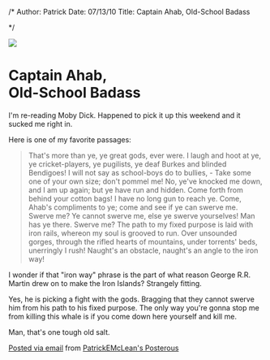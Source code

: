 /*
Author: Patrick
Date: 07/13/10
Title: Captain Ahab, Old-School Badass

*/


<div class="big center">
	<img src="http://patrickemclean.com/images/moby-dick.jpeg">

</div>



# Captain Ahab,<br>Old-School Badass

I'm re-reading Moby Dick. Happened to pick it up this weekend and it sucked me right in. 

Here is one of my favorite passages:



> That's more than ye, ye great gods, ever were. I laugh and hoot at ye, ye cricket-players, ye pugilists, ye deaf Burkes and blinded Bendigoes! I will not say as school-boys do to bullies, - Take some one of your own size; don't pommel me! No, ye've knocked me down, and I am up again; but ye have run and hidden. Come forth from behind your cotton bags! I have no long gun to reach ye. Come, Ahab's compliments to ye; come and see if ye can swerve me. Swerve me? Ye cannot swerve me, else ye swerve yourselves! Man has ye there. Swerve me? The path to my fixed purpose is laid with iron rails, whereon my soul is grooved to run. Over unsounded gorges, through the rifled hearts of mountains, under torrents' beds, unerringly I rush! Naught's an obstacle, naught's an angle to the iron way!

<div class="aside right">I wonder if that "iron way" phrase is the part of what reason George R.R. Martin drew on to make the Iron Islands? Strangely fitting.</div>

Yes, he is picking a fight with the gods. Bragging that they cannot swerve him from his path to his fixed purpose. The only way you're gonna stop me from killing this whale is if you come down here yourself and kill me.


Man, that's one tough old salt.



[Posted via email](http://posterous.com) from [PatrickEMcLean's Posterous](http://patrickemclean.posterous.com/captain-ahab-old-school-badass)




